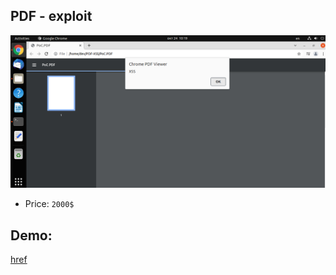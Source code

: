 ## PDF - exploit

![](https://github.com/nu11secur1ty/XSS-Management/blob/main/XSS-PDF-exploit/docs/Screenshot%202021-10-24%20101930.png)

- Price: `2000$`

## Demo:
[href](https://streamable.com/7eazzu)
